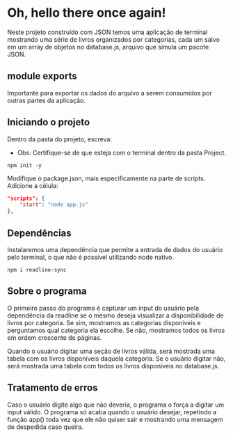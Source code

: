 # Oh, hello there once again!

Neste projeto construído com JSON temos uma aplicação de terminal mostrando uma
série de livros organizados por categorias, cada um salvo em um array de objetos
no database.js, arquivo que simula um pacote JSON.

## module exports

Importante para exportar os dados do arquivo a serem consumidos por outras partes
da aplicação.

## Iniciando o projeto

Dentro da pasta do projeto, escreva:

* Obs: Certifique-se de que esteja com o terminal dentro da pasta Project.

````
npm init -y
````

Modifique o package.json, mais especificamente na parte de scripts. Adicione a
célula:

````JSON
"scripts": {
    "start": "node app.js"
},
````

## Dependências

Instalaremos uma dependência que permite a entrada de dados do usuário pelo
terminal, o que não é possível utilizando node nativo.

````
npm i readline-sync
````

## Sobre o programa

O primeiro passo do programa é capturar um input do usuário pela dependência da
readline se o mesmo deseja visualizar a disponibilidade de livros por categoria.
Se sim, mostramos as categorias disponíveis e perguntamos qual categoria ela
escolhe. Se não, mostramos todos os livros em ordem crescente de páginas.

Quando o usuário digitar uma seção de livros válida, será mostrada uma tabela
com os livros disponíveis daquela categoria. Se o usuário digitar não, será
mostrada uma tabela com todos os livros disponíveis no database.js.

## Tratamento de erros

Caso o usuário digite algo que não deveria, o programa o força a digitar um
input válido. O programa só acaba quando o usuário desejar, repetindo a função
app() toda vez que ele não quiser sair e mostrando uma mensagem de despedida caso
queira.